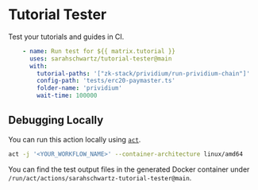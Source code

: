 # Tutorial Tester

Test your tutorials and guides in CI.

```yml
    - name: Run test for ${{ matrix.tutorial }}
      uses: sarahschwartz/tutorial-tester@main
      with:
        tutorial-paths: '["zk-stack/prividium/run-prividium-chain"]'
        config-path: 'tests/erc20-paymaster.ts'
        folder-name: 'prividium'
        wait-time: 100000
```

## Debugging Locally

You can run this action locally using [`act`](https://github.com/nektos/act).

```bash
act -j '<YOUR_WORKFLOW_NAME>' --container-architecture linux/amd64
```

You can find the test output files in the generated Docker container
under `/run/act/actions/sarahschwartz-tutorial-tester@main`.
